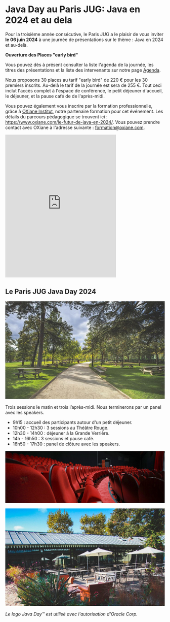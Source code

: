 # Java Day au Paris JUG: Java en 2024 et au dela

<!-- MACRO{snippet|debug=false|ignoreDownloadError=false|verbatim=false|file=src/site/resources/fragments/breadcrum.snippet.html} -->

Pour la troisième année consécutive, le Paris JUG a le plaisir de vous inviter **le 06 juin 2024** à une journée de présentations sur le thème : Java en 2024 et au-delà.

**Ouverture des Places "early bird"**

Vous pouvez dès à présent consulter la liste l'agenda de la journée, les titres des présentations et la liste des intervenants sur notre page [Agenda](schedule.md). 

Nous proposons 30 places au tarif "early bird" de 220 € pour les 30 premiers inscrits. Au-delà le tarif de la journée est sera de 255 €. Tout ceci inclut l'accès complet à l'espace de conférence, le petit déjeuner d'accueil, le déjeuner, et la pause café de de l'après-midi.  

Vous pouvez également vous inscrire par la formation professionnelle, grâce à [OXiane Institut](https://www.oxiane.com/), notre partenaire formation pour cet événement. Les détails du parcours pédagogique se trouvent ici : <https://www.oxiane.com/le-futur-de-java-en-2024/>. Vous pouvez prendre contact avec OXiane à l'adresse suivante : [formation@oxiane.com](mailto:formation@oxiane.com).

<iframe id="haWidget" allowtransparency="true" src="https://www.helloasso.com/associations/bjpc/evenements/paris-jug-s-java-day-2024/widget-vignette" style="width: 350px; height: 450px; border: none;"></iframe>

## Le Paris JUG Java Day 2024

![Le Jardin d'Acclimatation](images/01_panorama.jpg)

Trois sessions le matin et trois l’après-midi. Nous terminerons par un panel avec les speakers.

- 9h15 : accueil des participants autour d'un petit déjeuner.
- 10h00 - 12h30 : 3 sessions au Théâtre Rouge.
- 12h30 - 14h00 : déjeuner à la Grande Verrière.
- 14h - 16h50 : 3 sessions et pause café.
- 16h50 - 17h30 : panel de clôture avec les speakers.

![Le Théâtre Rouge](images/02_theatre-rouge_red.jpg)

![La Terrasse de la Grande Verrière](images/05_terrasse-02_red.jpg)

*Le logo Java Day&trade; est utilisé avec l'autorisation d'Oracle Corp.*